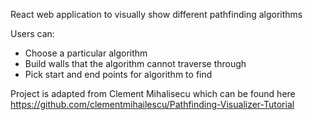 React web application to visually show different pathfinding algorithms

Users can:
- Choose a particular algorithm 
- Build walls that the algorithm cannot traverse through
- Pick start and end points for algorithm to find







Project is adapted from Clement Mihalisecu which can be found here https://github.com/clementmihailescu/Pathfinding-Visualizer-Tutorial
